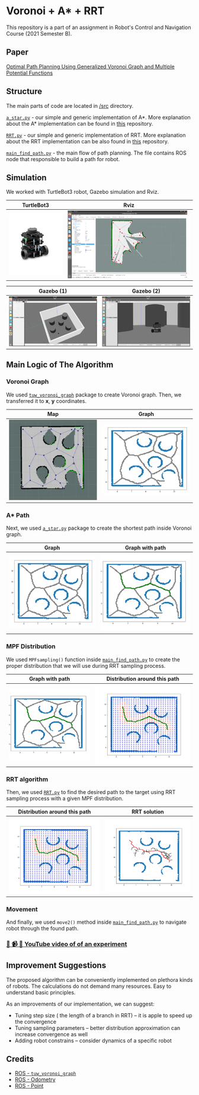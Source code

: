# Voronoi + A* + RRT

This repository is a part of an assignment in
Robot's Control and Navigation Course (2021 Semester B).

## Paper

[Optimal Path Planning Using Generalized Voronoi Graph and Multiple Potential Functions](https://ieeexplore.ieee.org/document/8948325)

## Structure

The main parts of code are located in [/src](/src) directory.

[`a_star.py`](/src/astar.py) - our simple and generic implementation of A*.
More explanation about the A* implementation can be found
in [this](https://github.com/Arseni1919/A_star_Implementation) repository.

[`RRT.py`](/src/astar.py) - our simple and generic implementation of RRT.
More explanation about the RRT implementation can be also found
in [this](https://github.com/Arseni1919/Simple_Implementation_of_RRT) repository.

[`main_find_path.py`](/src/main_find_path.py) - the main flow of path planning.
The file contains ROS node that responsible to build a path for robot.

## Simulation

We worked with TurtleBot3 robot, Gazebo simulation and Rviz.

TurtleBot3 | Rviz
------------ | -------------
![](static/Picture1.png) | ![](static/Picture4.png)

Gazebo (1) | Gazebo (2)
------------ | -------------
![](static/Picture2.png) | ![](static/Picture3.png)

## Main Logic of The Algorithm

### Voronoi Graph

We used [`tuw_voronoi_graph`](http://wiki.ros.org/tuw_voronoi_graph) package to create Voronoi graph.
Then, we transferred it to **x**, **y** coordinates.

Map | Graph
------------ | -------------
![](static/Picture5.png) | ![](static/Picture6.png)

### A* Path

Next, we used [`a_star.py`](/src/astar.py) package to create the shortest path inside Voronoi graph.

Graph | Graph with path
------------ | -------------
![](static/Picture6.png) | ![](static/Picture7.png)

### MPF Distribution

We used `MPFsampling()` function inside [`main_find_path.py`](/src/main_find_path.py)
to create the proper distribution that we will use during RRT sampling process.

Graph with path | Distribution around this path
------------ | -------------
![](static/Picture7.png) | ![](static/Picture8.png)

### RRT algorithm

Then, we used [`RRT.py`](/src/astar.py) to find the desired path to the target
using RRT sampling process with a given MPF distribution.

Distribution around this path | RRT solution
------------ | -------------
![](static/Picture8.png) | ![](static/Picture9.png)

### Movement

And finally, we used `move2()` method inside [`main_find_path.py`](/src/main_find_path.py)
to navigate robot through the found path.

### [🚀 📹 🚗 YouTube video of of an experiment](https://www.youtube.com/watch?v=Je9pdfdcSs0&ab_channel=ArsPerchik)

## Improvement Suggestions

The proposed algorithm can be conveniently implemented on plethora kinds of robots.
The calculations do not demand many resources. Easy to understand basic principles.

As an improvements of our implementation, we can suggest:

- Tuning step size ( the length of a branch in RRT) – it is apple to speed up the convergence
- Tuning sampling parameters – better distribution approximation can increase convergence as well
- Adding robot constrains – consider dynamics of a specific robot

## Credits

- [ROS - `tuw_voronoi_graph`](http://wiki.ros.org/tuw_voronoi_graph)
- [ROS - Odometry](http://docs.ros.org/en/noetic/api/nav_msgs/html/msg/Odometry.html)
- [ROS - Point](http://docs.ros.org/en/melodic/api/geometry_msgs/html/msg/Point.html)




